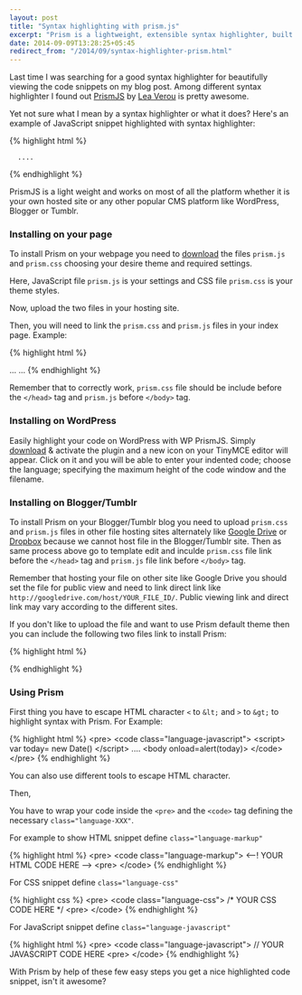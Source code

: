 ```yaml
---
layout: post
title: "Syntax highlighting with prism.js"
excerpt: "Prism is a lightweight, extensible syntax highlighter, built with modern web standards in mind."
date: 2014-09-09T13:28:25+05:45
redirect_from: "/2014/09/syntax-highlighter-prism.html"
---
```


Last time I was searching for a good syntax highlighter for beautifully viewing the code snippets on my blog post. Among different syntax highlighter I found out [PrismJS](http://prismjs.com) by [Lea Verou](http://lea.verou.me) is pretty awesome.

Yet not sure what I mean by a syntax highlighter or what it does? Here's an example of JavaScript snippet highlighted with syntax highlighter:

{% highlight html %}
<script language="javascript">
  var today= new Date()
</script>
      ....
<body onload=alert(today)>
{% endhighlight %}

PrismJS is a light weight and works on most of all the platform whether it is your own hosted site or any other popular CMS platform like WordPress, Blogger or Tumblr.

### Installing on your page

To install Prism on your webpage you need to [download](http://prismjs.com/download.html) the files `prism.js` and `prism.css` choosing your desire theme and required settings.

Here, JavaScript file `prism.js` is your settings and CSS file `prism.css` is your theme styles.

Now, upload the two files in your hosting site.

Then, you will need to link the `prism.css` and `prism.js` files in your index page. Example:

{% highlight html %}
<!DOCTYPE html>
<html>
<head>
 ...
    <link href="themes/prism.css" rel="stylesheet" />
</head>
<body>
 ...
    <!-- after all your content -->
    <script src="prism.js"></script>
</body>
</html>
{% endhighlight %}

Remember that to correctly work, `prism.css` file should be include before the `</head>` tag and `prism.js` before `</body>` tag.

### Installing on WordPress

Easily highlight your code on WordPress with WP PrismJS. Simply [download](http://wordpress.org/plugins/wp-prismjs-syntax-highlighter/) & activate the plugin and a new icon on your TinyMCE editor will appear. Click on it and you will be able to enter your indented code; choose the language; specifying the maximum height of the code window and the filename.

### Installing on Blogger/Tumblr

To install Prism on your Blogger/Tumblr blog you need to upload `prism.css` and `prism.js` files in other file hosting sites alternately like [Google Drive](http://drive.google.com/) or [Dropbox](http://www.dropbox.com/) because we cannot host file in the Blogger/Tumblr site. Then as same process above go to template edit and inculde `prism.css` file link before the `</head>` tag and `prism.js` file link before `</body>` tag.

Remember that hosting your file on other site like Google Drive you should set the file for public view and need to link direct link like `http://googledrive.com/host/YOUR_FILE_ID/`. Public viewing link and direct link may vary according to the different sites.

If you don't like to upload the file and want to use Prism default theme then you can include the following two files link to install Prism:

{% highlight html %}
<link href="http://prismjs.com/themes/prism.css" rel="stylesheet" />

<script src="http://prismjs.com/prism.js"></script>
{% endhighlight %}

### Using Prism

First thing you have to escape HTML character `<` to `&lt;` and `>` to `&gt;` to highlight syntax with Prism. For Example:

{% highlight html %}
&lt;pre&gt;
&lt;code class="language-javascript"&gt;
&lt;script&gt;
        var today= new Date()
  &lt;/script&gt;
          ....
  &lt;body onload=alert(today)&gt;
&lt;/code&gt;
&lt;/pre&gt;
{% endhighlight %}

You can also use different tools to escape HTML character.

Then,

You have to wrap your code inside the `<pre>` and the `<code>` tag defining the necessary `class="language-XXX"`.

For example to show HTML snippet define `class="language-markup"`

{% highlight html %}
&lt;pre&gt;
&lt;code class="language-markup"&gt;
  <--! YOUR HTML CODE HERE -->
&lt;pre&gt;
&lt;/code&gt;
{% endhighlight %}

For CSS snippet define `class="language-css"`

{% highlight css %}
&lt;pre&gt;
&lt;code class="language-css"&gt;
    /* YOUR CSS CODE HERE */
&lt;pre&gt;
&lt;/code&gt;
{% endhighlight %}

For JavaScript snippet define `class="language-javascript"`

{% highlight html %}
&lt;pre&gt;
&lt;code class="language-javascript"&gt;
  // YOUR JAVASCRIPT CODE HERE
&lt;pre&gt;
&lt;/code&gt;
{% endhighlight %}

With Prism by help of these few easy steps you get a nice highlighted code snippet, isn't it awesome?

